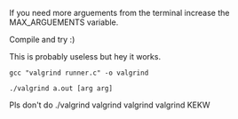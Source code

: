 If you need more arguements from the terminal increase the MAX_ARGUEMENTS variable.

Compile and try :)

This is probably useless but hey it works.

``gcc "valgrind runner.c" -o valgrind``

``./valgrind a.out [arg arg]``

Pls don't do ./valgrind valgrind valgrind valgrind
KEKW
